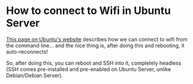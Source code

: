 # How to connect to Wifi in Ubuntu Server
[This page on Ubuntu's website](https://ubuntu.com/core/docs/networkmanager/configure-wifi-connections) describes how we can connect to wifi from the command line... and the nice thing is, after doing this and rebooting, it auto-reconnects!

So, after doing this, you can reboot and SSH into it, completely headless (SSH comes pre-installed and pre-enabled on Ubuntu Server, unlike Debian/Debian Server).